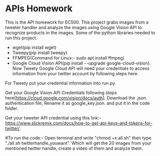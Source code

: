 # APIs Homework

This is the API homework for EC500. This project grabs images from a tweeter handler and analyze the images using Google Vision API to recognize products in the images.
Some of the python libraries needed to run this project.
- wget(pip install wget)
- Tweepy(pip install tweepy)
- FFMPEG(Command for Linux:- sudo apt install ffmpeg)
- Google Cloud Vision API(pip install --upgrade google-cloud-vision).
Now Tweety Google Cloud API will need your credentials to access information from your twitter account by following steps here.

For Tweety put your credential information into run.py.
 
 Get your Google Vision API Credentials following steps here[https://cloud.google.com/vision/docs/auth]. Download the .json.  authentication file, Rename it as google_key.json. and put it in the code folder.
 
 Get your tweeter API credential using this link:-https://www.slickremix.com/docs/how-to-get-api-keys-and-tokens-for-twitter/.

#To run the code:- Open terminal and write "chmod +x all.sh" then type "./all.sh twitterhandle_youwant". Which will get the 20 images from your mentioned twitter handle, create a video of them and analyze them. 
